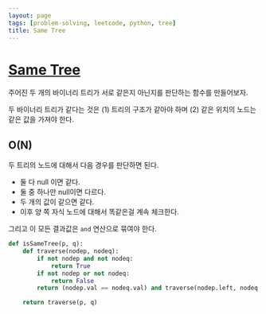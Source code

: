 ```yaml
---
layout: page
tags: [problem-solving, leetcode, python, tree]
title: Same Tree
---
```


# [Same Tree](https://leetcode.com/problems/same-tree/)

 주어진 두 개의 바이너리 트리가 서로 같은지 아닌지를 판단하는 함수를
 만들어보자.

 두 바이너리 트리가 같다는 것은 (1) 트리의 구조가 같아야 하며 (2) 같은
 위치의 노드는 같은 값을 가져야 한다.

## O(N)

 두 트리의 노드에 대해서 다음 경우를 판단하면 된다.

  - 둘 다 null 이면 같다.
  - 둘 중 하나만 null이면 다르다.
  - 두 개의 값이 같으면 같다.
  - 이후 양 쪽 자식 노드에 대해서 똑같은걸 계속 체크한다.

 그리고 이 모든 결과값은 `and` 연산으로 묶여야 한다.

```python
def isSameTree(p, q):
    def traverse(nodep, nodeq):
        if not nodep and not nodeq:
            return True
        if not nodep or not nodeq:
            return False
        return (nodep.val == nodeq.val) and traverse(nodep.left, nodeq.left) and traverse(nodep.right, nodeq.right)

    return traverse(p, q)
```
